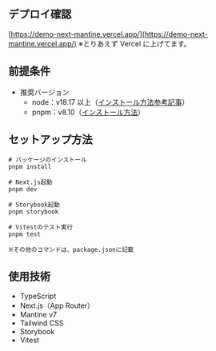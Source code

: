 ## デプロイ確認

[https://demo-next-mantine.vercel.app/](https://demo-next-mantine.vercel.app/)
※とりあえず Vercel に上げてます。

## 前提条件

- 推奨バージョン
  - node：v18.17 以上（[インストール方法参考記事](https://kinsta.com/jp/blog/how-to-install-node-js/)）
  - pnpm：v8.10（[インストール方法](https://pnpm.io/ja/installation)）

## セットアップ方法

```
# パッケージのインストール
pnpm install

# Next.js起動
pnpm dev

# Storybook起動
pnpm storybook

# Vitestのテスト実行
pnpm test

※その他のコマンドは、package.jsonに記載
```

## 使用技術

- TypeScript
- Next.js（App Router）
- Mantine v7
- Tailwind CSS
- Storybook
- Vitest

